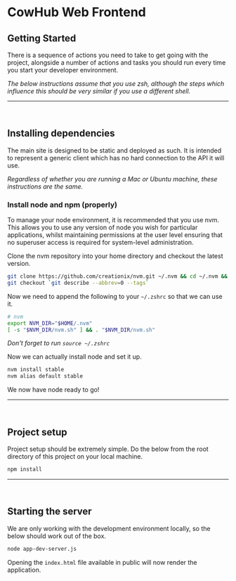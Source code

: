 # CowHub Web Frontend

## Getting Started

There is a sequence of actions you need to take to get going with the project, alongside a number of actions and tasks you should run every time you start your developer environment.

_The below instructions assume that you use zsh, although the steps which influence this should be very similar if you use a different shell._

---
<br>

## Installing dependencies

The main site is designed to be static and deployed as such. It is intended to represent a generic client which has no hard connection to the API it will use.

_Regardless of whether you are running a Mac or Ubuntu machine, these instructions are the same._

### Install node and npm (properly)

To manage your node environment, it is recommended that you use nvm. This allows you to use any version of node you wish for particular applications, whilst maintaining permissions at the user level ensuring that no superuser access is required for system-level administration.

Clone the nvm repository into your home directory and checkout the latest version.

```bash
git clone https://github.com/creationix/nvm.git ~/.nvm && cd ~/.nvm && \
git checkout `git describe --abbrev=0 --tags`
```

Now we need to append the following to your `~/.zshrc` so that we can use it.

```bash
# nvm
export NVM_DIR="$HOME/.nvm"
[ -s "$NVM_DIR/nvm.sh" ] && . "$NVM_DIR/nvm.sh"
```

_Don't forget to run `source ~/.zshrc`_

Now we can actually install node and set it up.

```bash
nvm install stable
nvm alias default stable
```

We now have node ready to go!

---
<br>

## Project setup

Project setup should be extremely simple. Do the below from the root directory of this project on your local machine.

```bash
npm install
```

---
<br>

## Starting the server

We are only working with the development environment locally, so the below should work out of the box.

```bash
node app-dev-server.js
```

Opening the `index.html` file available in public will now render the application.
